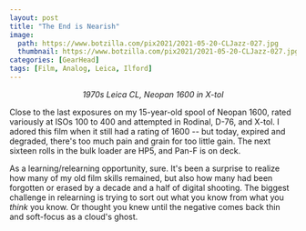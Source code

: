 ```yaml
---
layout: post
title: "The End is Nearish"
image:
  path: https://www.botzilla.com/pix2021/2021-05-20-CLJazz-027.jpg
  thumbnail: https://www.botzilla.com/pix2021/2021-05-20-CLJazz-027.jpg
categories: [GearHead]
tags: [Film, Analog, Leica, Ilford]
---
```


<center><i>1970s Leica CL, Neopan 1600 in X-tol</i></center>

Close to the last exposures on my 15-year-old spool of Neopan 1600, rated variously at ISOs 100 to 400 and attempted in Rodinal, D-76, and X-tol. I adored this film when it still had a rating of 1600 -- but today, expired and degraded, there's too much pain and grain for too little gain. The next sixteen rolls in the bulk loader are HP5, and Pan-F is on deck.

As a learning/relearning opportunity, sure. It's been a surprise to realize how many of my old film skills remained, but also how many had been forgotten or erased by a decade and a half of digital shooting. The biggest challenge in relearning is trying to sort out what you know from what you _think_ you know. Or thought you knew until the negative comes back thin and soft-focus as a cloud's ghost.


